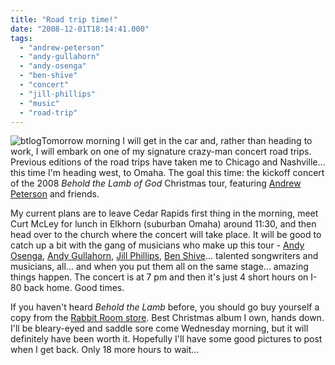 ```yaml
---
title: "Road trip time!"
date: "2008-12-01T18:14:41.000"
tags: 
  - "andrew-peterson"
  - "andy-gullahorn"
  - "andy-osenga"
  - "ben-shive"
  - "concert"
  - "jill-phillips"
  - "music"
  - "road-trip"
---
```


![](http://www.chrishubbs.com/wordpress/wp-content/uploads/2008/12/btlog.jpg "btlog")Tomorrow morning I will get in the car and, rather than heading to work, I will embark on one of my signature crazy-man concert road trips. Previous editions of the road trips have taken me to Chicago and Nashville... this time I'm heading west, to Omaha. The goal this time: the kickoff concert of the 2008 _Behold the Lamb of God_ Christmas tour, featuring [Andrew Peterson](http://www.andrew-peterson.com) and friends.

My current plans are to leave Cedar Rapids first thing in the morning, meet Curt McLey for lunch in Elkhorn (suburban Omaha) around 11:30, and then head over to the church where the concert will take place. It will be good to catch up a bit with the gang of musicians who make up this tour - [Andy Osenga](http://www.andyosenga.com), [Andy Gullahorn](http://www.andygullahorn.com), [Jill Phillips](http://www.jillphillips.com), [Ben Shive](http://www.benshive.com)... talented songwriters and musicians, all... and when you put them all on the same stage... amazing things happen. The concert is at 7 pm and then it's just 4 short hours on I-80 back home. Good times.

If you haven't heard _Behold the Lamb_ before, you should go buy yourself a copy from the [Rabbit Room store](http://store.rabbitroom.com). Best Christmas album I own, hands down. I'll be bleary-eyed and saddle sore come Wednesday morning, but it will definitely have been worth it. Hopefully I'll have some good pictures to post when I get back. Only 18 more hours to wait...
